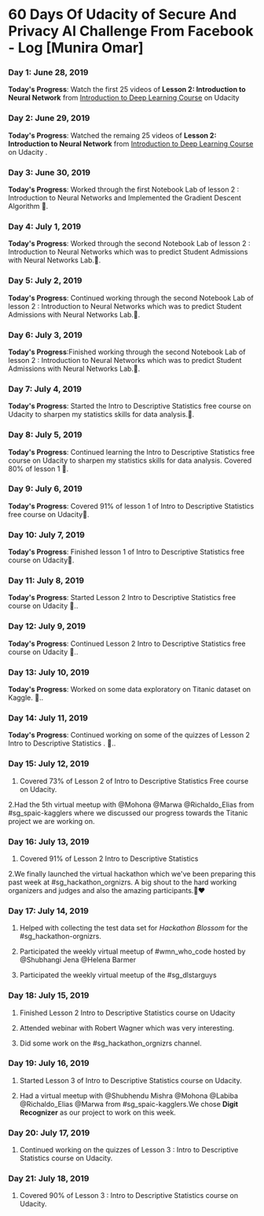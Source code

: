 
# 60 Days Of Udacity of Secure And Privacy AI Challenge From Facebook - Log [Munira Omar]

### Day 1: June 28, 2019

**Today's Progress**: Watch the first 25 videos of **Lesson 2: Introduction to Neural Network** from [Introduction to Deep Learning Course](https://www.udacity.com/course/deep-learning-pytorch--ud188) on Udacity 

### Day 2: June 29, 2019

**Today's Progress**: Watched the remaing 25 videos of **Lesson 2: Introduction to Neural Network** from [Introduction to Deep Learning Course](https://www.udacity.com/course/deep-learning-pytorch--ud188) on Udacity .

### Day 3: June 30, 2019
**Today's Progress**: Worked through the first Notebook Lab of lesson 2 : Introduction to Neural Networks and Implemented the Gradient Descent Algorithm 🤩.

### Day 4: July 1, 2019
**Today's Progress**: Worked through the second Notebook Lab of lesson 2 : Introduction to Neural Networks which was to predict Student Admissions with Neural Networks Lab.🤩.

### Day 5: July 2, 2019
**Today's Progress**: Continued working through the second Notebook Lab of lesson 2 : Introduction to Neural Networks which was to predict Student Admissions with Neural Networks Lab.🤩.


### Day 6: July 3, 2019
**Today's Progress**:Finished working through the second Notebook Lab of lesson 2 : Introduction to Neural Networks which was to predict Student Admissions with Neural Networks Lab.🤩.

### Day 7: July 4, 2019
**Today's Progress**: Started the Intro to Descriptive Statistics free course on Udacity to sharpen my statistics skills for data analysis.🤩.


### Day 8: July 5, 2019
**Today's Progress**: Continued learning the Intro to Descriptive Statistics free course on Udacity to sharpen my statistics skills for data analysis.  Covered 80% of lesson 1 🤩.


### Day 9: July 6, 2019
**Today's Progress**: Covered 91% of lesson 1 of Intro to Descriptive Statistics free course on Udacity🤩.

### Day 10: July 7, 2019
**Today's Progress**: Finished lesson 1 of Intro to Descriptive Statistics free course on Udacity🤩.


### Day 11: July 8, 2019
**Today's Progress**: Started Lesson 2 Intro to Descriptive Statistics free course on Udacity 🤩..


### Day 12: July 9, 2019
**Today's Progress**: Continued Lesson 2 Intro to Descriptive Statistics free course on Udacity 🤩..


### Day 13: July 10, 2019
**Today's Progress**: Worked on some data exploratory on Titanic dataset on Kaggle. 🤩..


### Day 14: July 11, 2019
**Today's Progress**: Continued working on some of the quizzes of Lesson 2 Intro to Descriptive Statistics . 🤩..

### Day 15: July 12, 2019

1. Covered 73% of Lesson 2 of Intro to Descriptive Statistics Free course on Udacity.

2.Had the 5th virtual meetup with @Mohona @Marwa @Richaldo_Elias from #sg_spaic-kagglers where we discussed our progress towards the Titanic project we are working on.

### Day 16: July 13, 2019

1. Covered 91% of Lesson 2 Intro to Descriptive Statistics

2.We finally launched the virtual hackathon which we've been preparing this past week at #sg_hackathon_orgnizrs. A big shout to the hard working organizers and judges and also the amazing participants.🌺❤️


### Day 17: July 14, 2019

1. Helped with collecting the test data set for *Hackathon Blossom* for the #sg_hackathon-orgnizrs.

2. Participated the weekly virtual meetup of #wmn_who_code hosted by @Shubhangi Jena @Helena Barmer

3. Participated the weekly virtual meetup of the #sg_dlstarguys

### Day 18: July 15, 2019

1. Finished Lesson 2 Intro to Descriptive Statistics course on Udacity

2. Attended webinar with Robert Wagner which was very interesting.

3. Did some work on the #sg_hackathon_orgnizrs channel.


### Day 19: July 16, 2019

1. Started Lesson 3 of Intro to Descriptive Statistics course on Udacity.

2. Had a virtual meetup with @Shubhendu Mishra @Mohona @Labiba @Richaldo_Elias @Marwa from #sg_spaic-kagglers.We chose **Digit Recognizer** as our project to work on this week.

### Day 20: July 17, 2019

1. Continued working on the quizzes of Lesson 3 : Intro to Descriptive Statistics course on Udacity.


### Day 21: July 18, 2019

1. Covered 90% of Lesson 3 : Intro to Descriptive Statistics course on Udacity.

